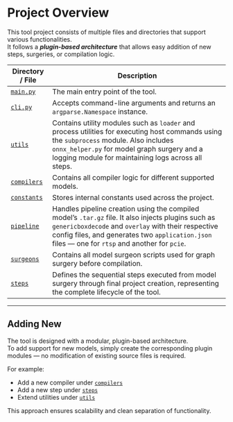 # Project Overview

This tool project consists of multiple files and directories that support various functionalities.  
It follows a *__plugin-based architecture__* that allows easy addition of new steps, surgeries, or compilation logic.

| Directory / File | Description |
|------------------|-------------|
| [`main.py`](../../../model_to_pipeline/main.py) | The main entry point of the tool. |
| [`cli.py`](../../../model_to_pipeline/cli.py) | Accepts command-line arguments and returns an `argparse.Namespace` instance. |
| [`utils`](../../../model_to_pipeline/utils/) | Contains utility modules such as `loader` and process utilities for executing host commands using the `subprocess` module. Also includes `onnx_helper.py` for model graph surgery and a logging module for maintaining logs across all steps. |
| [`compilers`](../../../model_to_pipeline/compilers/) | Contains all compiler logic for different supported models. |
| [`constants`](../../../model_to_pipeline/constants/) | Stores internal constants used across the project. |
| [`pipeline`](../../../model_to_pipeline/pipeline/) | Handles pipeline creation using the compiled model’s `.tar.gz` file. It also injects plugins such as `genericboxdecode` and `overlay` with their respective config files, and generates two `application.json` files — one for `rtsp` and another for `pcie`. |
| [`surgeons`](../../../model_to_pipeline/surgeons/) | Contains all model surgeon scripts used for graph surgery before compilation. |
| [`steps`](../../../model_to_pipeline/steps/) | Defines the sequential steps executed from model surgery through final project creation, representing the complete lifecycle of the tool. |

---

## Adding New

The tool is designed with a modular, plugin-based architecture.  
To add support for new models, simply create the corresponding plugin modules — no modification of existing source files is required.

For example:
- Add a new compiler under [`compilers`](../../../model_to_pipeline/compilers)
- Add a new step under [`steps`](../../../model_to_pipeline/steps)
- Extend utilities under [`utils`](../../../model_to_pipeline/utils)

This approach ensures scalability and clean separation of functionality.
